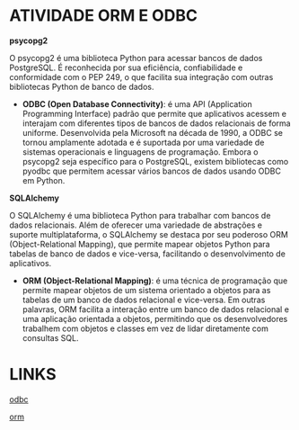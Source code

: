 # ATIVIDADE ORM E ODBC

**psycopg2**

O psycopg2 é uma biblioteca Python para acessar bancos de dados PostgreSQL. É reconhecida por sua eficiência, confiabilidade e conformidade com o PEP 249, o que facilita sua integração com outras bibliotecas Python de banco de dados.

- **ODBC (Open Database Connectivity)**: é uma API (Application Programming Interface) padrão que permite que aplicativos acessem e interajam com diferentes tipos de bancos de dados relacionais de forma uniforme. Desenvolvida pela Microsoft na década de 1990, a ODBC se tornou amplamente adotada e é suportada por uma variedade de sistemas operacionais e linguagens de programação. Embora o psycopg2 seja específico para o PostgreSQL, existem bibliotecas como pyodbc que permitem acessar vários bancos de dados usando ODBC em Python.

**SQLAlchemy**

O SQLAlchemy é uma biblioteca Python para trabalhar com bancos de dados relacionais. Além de oferecer uma variedade de abstrações e suporte multiplataforma, o SQLAlchemy se destaca por seu poderoso ORM (Object-Relational Mapping), que permite mapear objetos Python para tabelas de banco de dados e vice-versa, facilitando o desenvolvimento de aplicativos.

- **ORM (Object-Relational Mapping)**: é uma técnica de programação que permite mapear objetos de um sistema orientado a objetos para as tabelas de um banco de dados relacional e vice-versa. Em outras palavras, ORM facilita a interação entre um banco de dados relacional e uma aplicação orientada a objetos, permitindo que os desenvolvedores trabalhem com objetos e classes em vez de lidar diretamente com consultas SQL.

# LINKS

<a href="https://github.com/mts-lucas/PABD/blob/main/tarefas/orm/fontes/odbc.py">odbc</a>

<a href="https://github.com/mts-lucas/PABD/blob/main/tarefas/orm/fontes/orm.py">orm</a>



